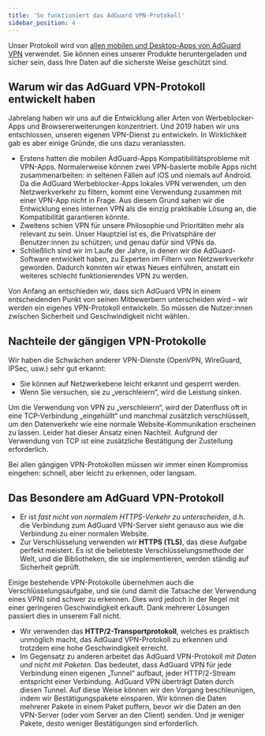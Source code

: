 ```yaml
---
title: 'So funktioniert das AdGuard VPN-Protokoll'
sidebar_position: 4
---
```


Unser Protokoll wird von [allen mobilen und Desktop-Apps von AdGuard VPN](https://adguard-vpn.com/welcome.html) verwendet. Sie können eines unserer Produkte heruntergeladen und sicher sein, dass Ihre Daten auf die sicherste Weise geschützt sind.

## Warum wir das AdGuard VPN-Protokoll entwickelt haben

Jahrelang haben wir uns auf die Entwicklung aller Arten von Werbeblocker-Apps und Browsererweiterungen konzentriert. Und 2019 haben wir uns entschlossen, unseren eigenen VPN-Dienst zu entwickeln. In Wirklichkeit gab es aber einige Gründe, die uns dazu veranlassten.

- Erstens hatten die mobilen AdGuard-Apps Kompatibilitätsprobleme mit VPN-Apps. Normalerweise können zwei VPN-basierte mobile Apps nicht zusammenarbeiten: in seltenen Fällen auf iOS und niemals auf Android. Da die AdGuard Werbeblocker-Apps lokales VPN verwenden, um den Netzwerkverkehr zu filtern, kommt eine Verwendung zusammen mit einer VPN-App nicht in Frage. Aus diesem Grund sahen wir die Entwicklung eines internen VPN als die einzig praktikable Lösung an, die Kompatibilität garantieren könnte.
- Zweitens schien VPN für unsere Philosophie und Prioritäten mehr als relevant zu sein. Unser Hauptziel ist es, die Privatsphäre der Benutzer:innen zu schützen, und genau dafür sind VPNs da.
- Schließlich sind wir im Laufe der Jahre, in denen wir die AdGuard-Software entwickelt haben, zu Experten im Filtern von Netzwerkverkehr geworden. Dadurch konnten wir etwas Neues einführen, anstatt ein weiteres schlecht funktionierendes VPN zu werden.

Von Anfang an entschieden wir, dass sich AdGuard VPN in einem entscheidenden Punkt von seinen Mitbewerbern unterscheiden wird – wir werden ein eigenes VPN-Protokoll entwickeln. So müssen die Nutzer:innen zwischen Sicherheit und Geschwindigkeit nicht wählen.

## Nachteile der gängigen VPN-Protokolle

Wir haben die Schwächen anderer VPN-Dienste (OpenVPN, WireGuard, IPSec, usw.) sehr gut erkannt:

- Sie können auf Netzwerkebene leicht erkannt und gesperrt werden.
- Wenn Sie versuchen, sie zu „verschleiern“, wird die Leistung sinken.

Um die Verwendung von VPN zu „verschleiern“, wird der Datenfluss oft in eine TCP-Verbindung „eingehüllt“ und manchmal zusätzlich verschlüsselt, um den Datenverkehr wie eine normale Website-Kommunikation erscheinen zu lassen. Leider hat dieser Ansatz einen Nachteil. Aufgrund der Verwendung von TCP ist eine zusätzliche Bestätigung der Zustellung erforderlich.

Bei allen gängigen VPN-Protokollen müssen wir immer einen Kompromiss eingehen: schnell, aber leicht zu erkennen, oder langsam.

## Das Besondere am AdGuard VPN-Protokoll

- Er ist *fast nicht von normalem HTTPS-Verkehr zu unterscheiden*, d.h. die Verbindung zum AdGuard VPN-Server sieht genauso aus wie die Verbindung zu einer normalen Website.
- Zur Verschlüsselung verwenden wir **HTTPS (TLS)**, das diese Aufgabe perfekt meistert. Es ist die beliebteste Verschlüsselungsmethode der Welt, und die Bibliotheken, die sie implementieren, werden ständig auf Sicherheit geprüft.

Einige bestehende VPN-Protokolle übernehmen auch die Verschlüsselungsaufgabe, und sie (und damit die Tatsache der Verwendung eines VPN) sind schwer zu erkennen. Dies wird jedoch in der Regel mit einer geringeren Geschwindigkeit erkauft. Dank mehrerer Lösungen passiert dies in unserem Fall nicht.

- Wir verwenden das **HTTP/2-Transportprotokoll**, welches es praktisch unmöglich macht, das AdGuard VPN-Protokoll zu erkennen und trotzdem eine hohe Geschwindigkeit erreicht.
- Im Gegensatz zu anderen arbeitet das AdGuard VPN-Protokoll *mit Daten und nicht mit Paketen*. Das bedeutet, dass AdGuard VPN für jede Verbindung einen eigenen „Tunnel“ aufbaut, jeder HTTP/2-Stream entspricht einer Verbindung. AdGuard VPN überträgt Daten durch diesen Tunnel. Auf diese Weise können wir den Vorgang beschleunigen, indem wir Bestätigungspakete einsparen. Wir können die Daten mehrerer Pakete in einem Paket puffern, bevor wir die Daten an den VPN-Server (oder vom Server an den Client) senden. Und je weniger Pakete, desto weniger Bestätigungen sind erforderlich.
